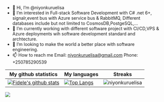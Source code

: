 - 👋 Hi, I’m @niyonkuruelisa
- 👀 I’m interested in Full-stack Software Development with C# .net 6+, signalr,event bus with Azure service bus & RabbitMQ, Different databases include but not limited to CosmosDB,PostgeSQL,...
- 🌱 I’m currently working with different software project with CI/CD,VPS & Azure deployments wih software development standard and archtecture.
- 💞️ I’m looking to make the world a better place with software engineering.
- 📫 How to reach me 
Email: niyonkuruelisa@gmail.com
Phone: +250785290539

|My github statistics|My languages|Streaks|
|-|-|-|
|[![Fidele's github stats](https://github-readme-stats.vercel.app/api?username=niyonkuruelisa&count_private=true&show_icons=true&theme=dark&hide_title=true)](https://github.com/niyonkuruelisa)|[![Top Langs](https://github-readme-stats.vercel.app/api/top-langs/?username=niyonkuruelisa&show_icons=true&langs_count=10&theme=dark&layout=compact&hide_title=true)](https://github.com/niyonkuruelisa)|![niyonkuruelisa](https://github-readme-streak-stats.herokuapp.com/?user=niyonkuruelisa&theme=dark)

![](https://komarev.com/ghpvc/?username=niyonkuruelisa)
<!---
niyonkuruelisa/niyonkuruelisa is a ✨ special ✨ repository because its `README.md` (this file) appears on your GitHub profile.
You can click the Preview link to take a look at your changes.
--->
